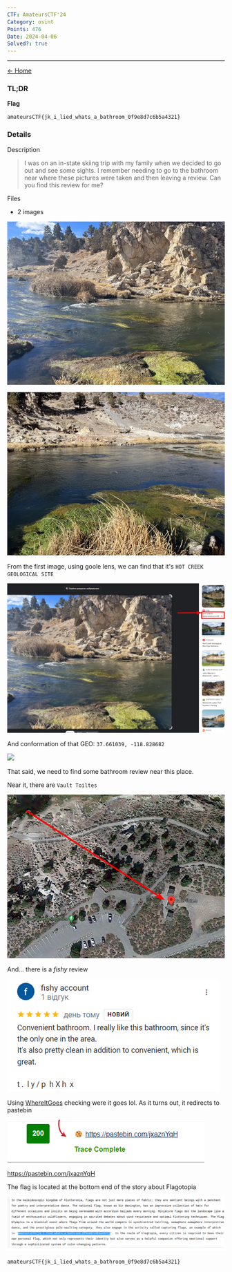 ```yaml
---
CTF: AmateursCTF'24
Category: osint
Points: 476
Date: 2024-04-06
Solved?: true
---
```

----
[<- Home](../../)
### TL;DR

**Flag**

```
amateursCTF{jk_i_lied_whats_a_bathroom_0f9e8d7c6b5a4321}
```

### Details

Description

> I was on an in-state skiing trip with my family when we decided to go out and see some sights. I remember needing to go to the bathroom near where these pictures were taken and then leaving a review. Can you find this review for me?


Files
- 2 images

![](source/67BC754A-C818-4358-8E4F-16DF8B2230E8.jpg)

![](source/493B0E69-C226-4171-B565-2E68ECF25A29.jpg)


From the first image, using goole lens, we can find that it's `HOT CREEK GEOLOGICAL SITE `

![](assets/Pasted%20image%2020240406083016.png)


And conformation of that
GEO: `37.661039, -118.828682`

![](assets/geolocation_01.png)

That said, we need to find some bathroom review near this place.

Near it, there are `Vault Toiltes`

![](assets/Pasted%20image%2020240406084344.png)

And... there is a *fishy* review

![](assets/Pasted%20image%2020240406084412.png)

Using [WhereItGoes](https://wheregoes.com/trace/20241848939/) checking were it goes lol. As it turns out, it redirects to pastebin 

![](assets/Pasted%20image%2020240406084513.png)

 https://pastebin.com/jxaznYqH

The flag is located at the bottom end of the story about Flagotopia

![](assets/Pasted%20image%2020240406084731.png)

```
amateursCTF{jk_i_lied_whats_a_bathroom_0f9e8d7c6b5a4321}
```